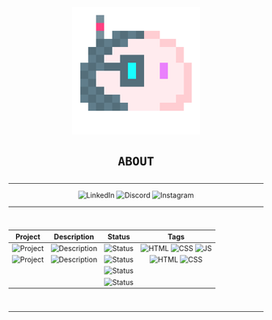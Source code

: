 <h1 align="center"><img src="media/blob.png" width="50%">
    
    ABOUT
</h1>
<div align="center">
<hr>
    
![LinkedIn](https://img.shields.io/badge/LinkedIn-white?style=for-the-badge&logo=linkedin&labelColor=white&logoColor=0077B5) ![Discord](https://img.shields.io/badge/Discord-white?style=for-the-badge&logo=discord&labelColor=white&logoColor=7289DA) ![Instagram](https://img.shields.io/badge/Instagram-white?style=for-the-badge&logo=instagram&labelColor=white&logoColor=E4405F)

<hr>
<br>

|Project|Description|Status|Tags|
|:-----:|:---------:|:----:|:--:|
|![Project](https://img.shields.io/badge/Calculator-white?style=for-the-badge)|![Description](https://img.shields.io/badge/A%20simple%20calculator%20applet-white?style=for-the-badge)|![Status](https://img.shields.io/badge/1.0-Completed-success?style=for-the-badge&logo=github&labelColor=gray&link=https://www.volperoid.github.io)|![HTML](https://img.shields.io/badge/HTML-E34F26?style=for-the-badge&logo=html5&labelColor=E34F26&logoColor=white) ![CSS](https://img.shields.io/badge/CSS-1572B6?style=for-the-badge&logo=css3&labelColor=1572B6&logoColor=white) ![JS](https://img.shields.io/badge/JavaScript-F7DF1E?style=for-the-badge&logo=javascript&labelColor=F7DF1E&logoColor=black)
|![Project](https://img.shields.io/badge/Bondi%20Theme-f6f8fa?style=for-the-badge)|![Description](https://img.shields.io/badge/A%20Bondi%20Theme%20Mockup-f6f8fa?style=for-the-badge)|![Status](https://img.shields.io/badge/Active-informational?style=for-the-badge&logo=github&labelColor=gray&link=https://www.volperoid.github.io/bondi.html)|![HTML](https://img.shields.io/badge/HTML-E34F26?style=for-the-badge&logo=html5&labelColor=E34F26&logoColor=white) ![CSS](https://img.shields.io/badge/CSS-1572B6?style=for-the-badge&logo=css3&labelColor=1572B6&logoColor=white)
|||![Status](https://img.shields.io/badge/TBD-inactive?style=for-the-badge)|
|||![Status](https://img.shields.io/badge/TBD-inactive?style=for-the-badge)|

<br>
<hr>
</div>
